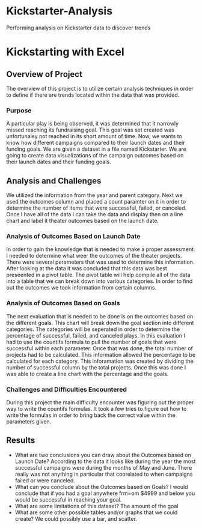 # Kickstarter-Analysis
Performing analysis on Kickstarter data to discover trends

# Kickstarting with Excel

## Overview of Project
The overview of this project is to utilize certain analysis techniques in order to define if there are trends located within the data that was provided.
### Purpose
A particular play is being observed, it was determined that it narrowly missed reaching its fundraising goal. This goal was set created was unfortunaley not reached in its short amount of time. Now, we wants to know how different campaigns compared to their launch dates and their funding goals. We are given a dataset in a file named Kickstarter. We are going to create data visualizations of the campaign outcomes based on their launch dates and their funding goals. 
## Analysis and Challenges
We utilized the information from the year and parent category. Next we used the outcomes column and placed a count paramter on it in order to determine the number of items that were successful, failed, or canceled. Once I have all of the data I can take the data and display then on a line chart and label it theater outcomes based on the launch date.
### Analysis of Outcomes Based on Launch Date
In order to gain the knowledge that is needed to make a proper assessment. I needed to determine what weer the outcomes of the theater projects. There were several perameters that was used to determine this information. After looking at the data it was concluded that this data was best preseented in a pivot table. The pivot table will help compile all of the data into a table that we can break down into various categories. In order to find out the outcomes we took information from certain columns.
### Analysis of Outcomes Based on Goals
The next evaluation that is needed to be done is on the outcomes based on the different goals. This chart will break down the goal section into different categories. The categories will be seperated in order to determine the percentage of successful, failed, and canceled plays. In this evaluation I had to use the countifs formula to pull the number of goals that were successful within each parameter. Once that was done, the total number of projects had to be calculated. This information allowed the percentage to be calculated for each category. This inforamation was created by dividing the number of successful column by the total projects. Once this was done I was able to create a line chart with the percentage and the goals.
### Challenges and Difficulties Encountered
During this project the main difficulty encounter was figuring out the proper way to write the countifs formulas. It took a few tries to figure out how to write the formulas in order to bring back the correct value within the parameters given.
## Results
- What are two conclusions you can draw about the Outcomes based on Launch Date?
According to the data it looks like during the year the most successful campaigns were during the months of May and June. There really was not anything in particular that coorelated to when campaigns failed or were canceled.
- What can you conclude about the Outcomes based on Goals?
I would conclude that if you had a goal anywhere frm=om $4999 and below you would be successful in reaching your goal.
- What are some limitations of this dataset?
The amount of the goal
- What are some other possible tables and/or graphs that we could create?
We could possibly use a bar, and scatter.
